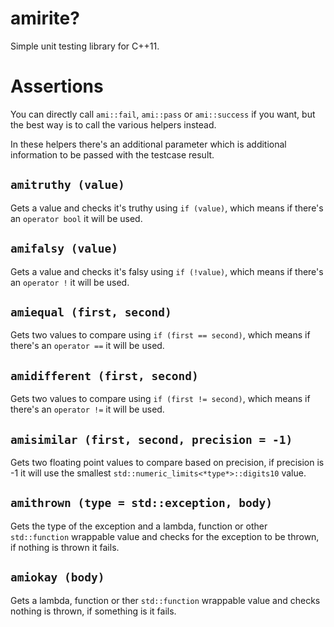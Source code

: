 amirite?
========
Simple unit testing library for C++11.

Assertions
==========
You can directly call `ami::fail`, `ami::pass` or `ami::success` if you want,
but the best way is to call the various helpers instead.

In these helpers there's an additional parameter which is additional
information to be passed with the testcase result.

`amitruthy (value)`
-------------------
Gets a value and checks it's truthy using `if (value)`, which means if there's
an `operator bool` it will be used.

`amifalsy (value)`
------------------
Gets a value and checks it's falsy using `if (!value)`, which means if there's
an `operator !` it will be used.

`amiequal (first, second)`
--------------------------
Gets two values to compare using `if (first == second)`, which means if there's
an `operator ==` it will be used.

`amidifferent (first, second)`
------------------------------
Gets two values to compare using `if (first != second)`, which means if there's
an `operator !=` it will be used.

`amisimilar (first, second, precision = -1)`
--------------------------------------------
Gets two floating point values to compare based on precision, if precision is -1 it
will use the smallest `std::numeric_limits<*type*>::digits10` value.

`amithrown (type = std::exception, body)`
-----------------------------------------
Gets the type of the exception and a lambda, function or other `std::function`
wrappable value and checks for the exception to be thrown, if nothing is thrown
it fails.

`amiokay (body)`
----------------
Gets a lambda, function or ther `std::function` wrappable value and checks
nothing is thrown, if something is it fails.
